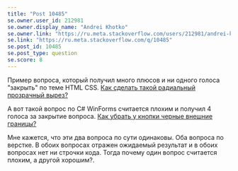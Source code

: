 ```yaml
---
title: "Post 10485"
se.owner.user_id: 212981
se.owner.display_name: "Andrei Khotko"
se.owner.link: "https://ru.meta.stackoverflow.com/users/212981/andrei-khotko"
se.link: "https://ru.meta.stackoverflow.com/q/10485"
se.post_id: 10485
se.post_type: question
se.score: 8
---
```

<p>Пример вопроса, который получил много плюсов и ни одного голоса "закрыть" по теме HTML CSS. <a href="https://ru.stackoverflow.com/q/1126088/212981">Как сделать такой радиальный прозрачный вырез?</a></p>

<p>А вот такой вопрос по C# WinForms считается плохим и получил 4 голоса за закрытие вопроса. <a href="https://ru.stackoverflow.com/q/1129599/212981">Как убрать у кнопки черные внешние границы?</a></p>

<p>Мне кажется, что эти два вопроса по сути одинаковы. Оба вопроса по верстке. В обоих вопросах отражен ожидаемый результат и в обоих вопросах нет ни строчки кода. Тогда почему один вопрос считается плохим, а другой хорошим?.</p>
